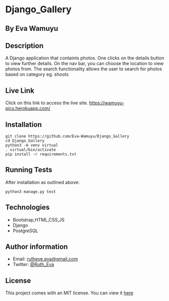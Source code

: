 # Django_Gallery

## By Eva Wamuyu

## Description
A Django application that containts photos. One clicks on the details button to view further details. On the nav bar, you can choose the location to view photos from. 
The search functionality allows the user to search for photos based on category eg. shoots

## Live Link
Click on this link to access the live site.
https://wamuyu-pics.herokuapp.com/

## Installation
```
git clone https://github.com/Eva-Wamuyu/Django_Gallery
cd Django_Gallery
python3 -m venv virtual
. virtual/bin/activate
pip install -r requirements.txt
```

## Running Tests
After installation as outlined above:
```
python3 manage.py test
```

## Technologies

* Bootstrap,HTML,CSS,JS
* Django
* PostgreSQL

## Author information

* Email: rutheve.eva@gmail.com
* Twitter: [@Ruth_Eva](https://twitter.com/Ruth_Eva_?t=_DEEkzJ3K0Qzr1npwZ7ggw&s=09)


## License
This project comes with an MIT license.
You can view it [here](LICENSE)